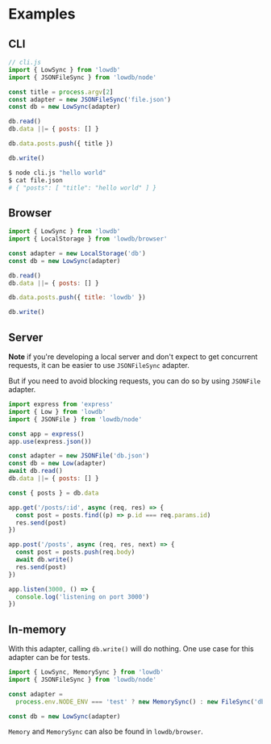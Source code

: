 # Examples

## CLI

```js
// cli.js
import { LowSync } from 'lowdb'
import { JSONFileSync } from 'lowdb/node'

const title = process.argv[2]
const adapter = new JSONFileSync('file.json')
const db = new LowSync(adapter)

db.read()
db.data ||= { posts: [] }

db.data.posts.push({ title })

db.write()
```

```sh
$ node cli.js "hello world"
$ cat file.json
# { "posts": [ "title": "hello world" ] }
```

## Browser

```js
import { LowSync } from 'lowdb'
import { LocalStorage } from 'lowdb/browser'

const adapter = new LocalStorage('db')
const db = new LowSync(adapter)

db.read()
db.data ||= { posts: [] }

db.data.posts.push({ title: 'lowdb' })

db.write()
```

## Server

**Note** if you're developing a local server and don't expect to get concurrent requests, it can be easier to use `JSONFileSync` adapter.

But if you need to avoid blocking requests, you can do so by using `JSONFile` adapter.

```js
import express from 'express'
import { Low } from 'lowdb'
import { JSONFile } from 'lowdb/node'

const app = express()
app.use(express.json())

const adapter = new JSONFile('db.json')
const db = new Low(adapter)
await db.read()
db.data ||= { posts: [] }

const { posts } = db.data

app.get('/posts/:id', async (req, res) => {
  const post = posts.find((p) => p.id === req.params.id)
  res.send(post)
})

app.post('/posts', async (req, res, next) => {
  const post = posts.push(req.body)
  await db.write()
  res.send(post)
})

app.listen(3000, () => {
  console.log('listening on port 3000')
})
```

## In-memory

With this adapter, calling `db.write()` will do nothing. One use case for this adapter can be for tests.

```js
import { LowSync, MemorySync } from 'lowdb'
import { JSONFileSync } from 'lowdb/node'

const adapter =
  process.env.NODE_ENV === 'test' ? new MemorySync() : new FileSync('db.json')

const db = new LowSync(adapter)
```

`Memory` and `MemorySync` can also be found in `lowdb/browser`.
